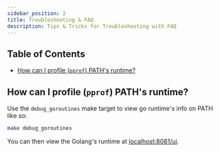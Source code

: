 ```yaml
---
sidebar_position: 2
title: Troubleshooting & FAQ
description: Tips & Tricks for Troubleshooting with FAQ
---
```


## Table of Contents <!-- omit in toc -->

- [How can I profile (`pprof`) PATH's runtime?](#how-can-i-profile-pprof-paths-runtime)

## How can I profile (`pprof`) PATH's runtime?

Use the `debug_goroutines` make target to view go runtime's info on PATH like so:

```bash
make debug_goroutines
```

You can then view the Golang's runtime at [localhost:8081/ui](http://localhost:8081/ui).
